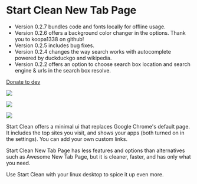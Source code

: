 # Start Clean New Tab Page

 * Version 0.2.7 bundles code and fonts locally for offline usage.
 * Version 0.2.6 offers a background color changer in the options. Thank you to koopa1338 on github! 
 * Version 0.2.5 includes bug fixes. 
 * Version 0.2.4 changes the way search works with autocomplete powered by duckduckgo and wikipedia. 
 * Version 0.2.2 offers an option to choose search box location and search engine & urls in the search box resolve. 

[Donate to dev](https://www.paypal.me/rawas)

![](http://i.imgur.com/PnM9k1S.png)

![](http://i.imgur.com/bHBfXLk.png)

![](http://i.imgur.com/mIm30O8.png)

Start Clean offers a minimal ui that replaces Google Chrome's default page.
It includes the top sites you visit, and shows your apps (both turned on in the settings). You can add your own custom links.

Start Clean New Tab Page has less features and options than alternatives such as Awesome New Tab Page, but it is cleaner, faster, and has only what you need.

Use Start Clean with your linux desktop to spice it up even more.
